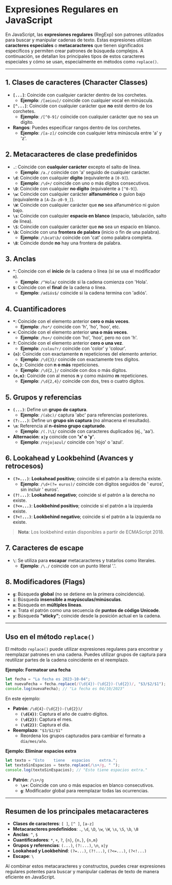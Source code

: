 # Expresiones Regulares en JavaScript

En JavaScript, las **expresiones regulares** (RegExp) son patrones utilizados para buscar y manipular cadenas de texto. Estas expresiones utilizan **caracteres especiales** o **metacaracteres** que tienen significados específicos y permiten crear patrones de búsqueda complejos. A continuación, se detallan los principales tipos de estos caracteres especiales y cómo se usan, especialmente en métodos como `replace()`.

---

## 1. Clases de caracteres (Character Classes)

- **`[...]`**: Coincide con cualquier carácter dentro de los corchetes.
  - **Ejemplo**: `/[aeiou]/` coincide con cualquier vocal en minúscula.
- **`[^...]`**: Coincide con cualquier carácter que **no** esté dentro de los corchetes.
  - **Ejemplo**: `/[^0-9]/` coincide con cualquier carácter que no sea un dígito.
- **Rangos**: Puedes especificar rangos dentro de los corchetes.
  - **Ejemplo**: `/[a-z]/` coincide con cualquier letra minúscula entre 'a' y 'z'.

## 2. Metacaracteres de clase predefinidos

- **`.`**: Coincide con **cualquier carácter** excepto el salto de línea.
  - **Ejemplo**: `/a./` coincide con 'a' seguido de cualquier carácter.
- **`\d`**: Coincide con cualquier **dígito** (equivalente a `[0-9]`).
  - **Ejemplo**: `/\d+/` coincide con uno o más dígitos consecutivos.
- **`\D`**: Coincide con cualquier **no dígito** (equivalente a `[^0-9]`).
- **`\w`**: Coincide con cualquier carácter **alfanumérico** o guion bajo (equivalente a `[A-Za-z0-9_]`).
- **`\W`**: Coincide con cualquier carácter que **no** sea alfanumérico ni guion bajo.
- **`\s`**: Coincide con cualquier **espacio en blanco** (espacio, tabulación, salto de línea).
- **`\S`**: Coincide con cualquier carácter que **no** sea un espacio en blanco.
- **`\b`**: Coincide con una **frontera de palabra** (inicio o fin de una palabra).
  - **Ejemplo**: `/\bcat\b/` coincide con 'cat' como palabra completa.
- **`\B`**: Coincide donde **no** hay una frontera de palabra.

## 3. Anclas

- **`^`**: Coincide con el **inicio** de la cadena o línea (si se usa el modificador `m`).
  - **Ejemplo**: `/^Hola/` coincide si la cadena comienza con 'Hola'.
- **`$`**: Coincide con el **final** de la cadena o línea.
  - **Ejemplo**: `/adiós$/` coincide si la cadena termina con 'adiós'.

## 4. Cuantificadores

- **`*`**: Coincide con el elemento anterior **cero o más veces**.
  - **Ejemplo**: `/ho*/` coincide con 'h', 'ho', 'hoo', etc.
- **`+`**: Coincide con el elemento anterior **una o más veces**.
  - **Ejemplo**: `/ho+/` coincide con 'ho', 'hoo', pero no con 'h'.
- **`?`**: Coincide con el elemento anterior **cero o una vez**.
  - **Ejemplo**: `/colou?r/` coincide con 'color' y 'colour'.
- **`{n}`**: Coincide con exactamente **n** repeticiones del elemento anterior.
  - **Ejemplo**: `/\d{3}/` coincide con exactamente tres dígitos.
- **`{n,}`**: Coincide con **n o más** repeticiones.
  - **Ejemplo**: `/\d{2,}/` coincide con dos o más dígitos.
- **`{n,m}`**: Coincide con al menos **n** y como máximo **m** repeticiones.
  - **Ejemplo**: `/\d{2,4}/` coincide con dos, tres o cuatro dígitos.

## 5. Grupos y referencias

- **`(...)`**: Define un **grupo de captura**.
  - **Ejemplo**: `/(abc)/` captura 'abc' para referencias posteriores.
- **`(?:...)`**: Define un **grupo sin captura** (no almacena el resultado).
- **`\n`**: Referencia al **n-ésimo grupo capturado**.
  - **Ejemplo**: `/(.)\1/` coincide con caracteres duplicados (ej., 'aa').
- **Alternación**: **`x|y`** coincide con **'x' o 'y'**.
  - **Ejemplo**: `/rojo|azul/` coincide con 'rojo' o 'azul'.

## 6. Lookahead y Lookbehind (Avances y retrocesos)

- **`(?=...)`**: **Lookahead positivo**; coincide si el patrón a la derecha existe.
  - **Ejemplo**: `/\d+(?= euros)/` coincide con dígitos seguidos de ' euros', sin incluir ' euros'.
- **`(?!...)`**: **Lookahead negativo**; coincide si el patrón a la derecha no existe.
- **`(?<=...)`**: **Lookbehind positivo**; coincide si el patrón a la izquierda existe.
- **`(?<!...)`**: **Lookbehind negativo**; coincide si el patrón a la izquierda no existe.

> **Nota**: Los lookbehind están disponibles a partir de ECMAScript 2018.

## 7. Caracteres de escape

- **`\`**: Se utiliza para **escapar** metacaracteres y tratarlos como literales.
  - **Ejemplo**: `/\./` coincide con un punto literal '.'.

## 8. Modificadores (Flags)

- **`g`**: Búsqueda **global** (no se detiene en la primera coincidencia).
- **`i`**: Búsqueda **insensible a mayúsculas/minúsculas**.
- **`m`**: Búsqueda en **múltiples líneas**.
- **`u`**: Trata el patrón como una secuencia de **puntos de código Unicode**.
- **`y`**: Búsqueda **"sticky"**; coincide desde la posición actual en la cadena.

---

## Uso en el método `replace()`

El método `replace()` puede utilizar expresiones regulares para encontrar y reemplazar patrones en una cadena. Puedes utilizar grupos de captura para reutilizar partes de la cadena coincidente en el reemplazo.

**Ejemplo: Formatear una fecha**

```javascript
let fecha = "La fecha es 2023-10-04";
let nuevaFecha = fecha.replace(/(\d{4})-(\d{2})-(\d{2})/, "$3/$2/$1");
console.log(nuevaFecha); // "La fecha es 04/10/2023"
```

En este ejemplo:

- **Patrón**: `/\d{4}-(\d{2})-(\d{2})/`
  - **`(\d{4})`**: Captura el año de cuatro dígitos.
  - **`(\d{2})`**: Captura el mes.
  - **`(\d{2})`**: Captura el día.
- **Reemplazo**: `"$3/$2/$1"`
  - Reordena los grupos capturados para cambiar el formato a `día/mes/año`.

**Ejemplo: Eliminar espacios extra**

```javascript
let texto = "Esto    tiene   espacios    extra.";
let textoSinEspacios = texto.replace(/\s+/g, " ");
console.log(textoSinEspacios); // "Esto tiene espacios extra."
```

- **Patrón**: `/\s+/g`
  - **`\s+`**: Coincide con uno o más espacios en blanco consecutivos.
  - **`g`**: Modificador global para reemplazar todas las ocurrencias.

---

## Resumen de los principales metacaracteres

- **Clases de caracteres**: `[ ]`, `[^ ]`, `[a-z]`
- **Metacaracteres predefinidos**: `.`, `\d`, `\D`, `\w`, `\W`, `\s`, `\S`, `\b`, `\B`
- **Anclas**: `^`, `$`
- **Cuantificadores**: `*`, `+`, `?`, `{n}`, `{n,}`, `{n,m}`
- **Grupos y referencias**: `(...)`, `(?:...)`, `\n`, `x|y`
- **Lookahead y Lookbehind**: `(?=...)`, `(?!...)`, `(?<=...)`, `(?<!...)`
- **Escape**: `\`

Al combinar estos metacaracteres y constructos, puedes crear expresiones regulares potentes para buscar y manipular cadenas de texto de manera eficiente en JavaScript.